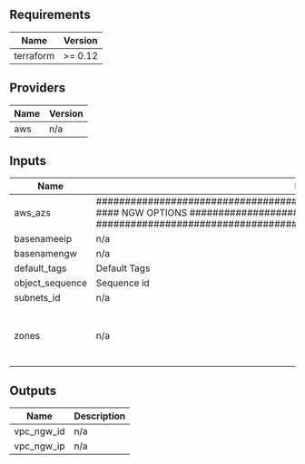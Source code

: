 ## Requirements

| Name | Version |
|------|---------|
| terraform | >= 0.12 |

## Providers

| Name | Version |
|------|---------|
| aws | n/a |

## Inputs

| Name | Description | Type | Default | Required |
|------|-------------|------|---------|:--------:|
| aws\_azs | ############################################################################## #### NGW OPTIONS ############################################################# ############################################################################## | `list(string)` | n/a | yes |
| basenameeip | n/a | `any` | n/a | yes |
| basenamengw | n/a | `any` | n/a | yes |
| default\_tags | Default Tags | `map(string)` | n/a | yes |
| object\_sequence | Sequence id | `any` | n/a | yes |
| subnets\_id | n/a | `list(string)` | n/a | yes |
| zones | n/a | `map(string)` | <pre>{<br>  "0": "a",<br>  "1": "b",<br>  "2": "c"<br>}</pre> | no |

## Outputs

| Name | Description |
|------|-------------|
| vpc\_ngw\_id | n/a |
| vpc\_ngw\_ip | n/a |

